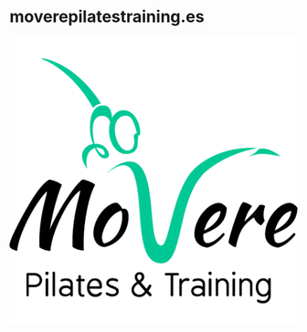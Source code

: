 # moverepilatestraining.es

[![moverepilatestraining.es](/assets/media/logo.png)](https://moverepilatestraining.es/)